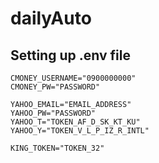 # dailyAuto

## Setting up .env file

```
CMONEY_USERNAME="0900000000"
CMONEY_PW="PASSWORD"

YAHOO_EMAIL="EMAIL_ADDRESS"
YAHOO_PW="PASSWORD"
YAHOO_T="TOKEN_AF_D_SK_KT_KU"
YAHOO_Y="TOKEN_V_L_P_IZ_R_INTL"

KING_TOKEN="TOKEN_32"
```